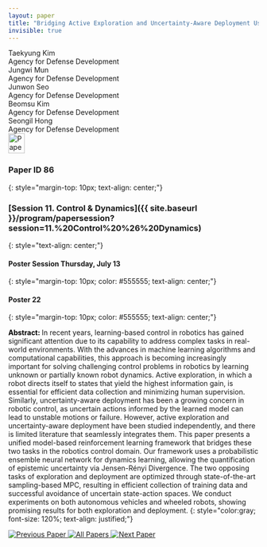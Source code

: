 ```yaml
---
layout: paper
title: "Bridging Active Exploration and Uncertainty-Aware Deployment Using Probabilistic Ensemble Neural Network Dynamics"
invisible: true
---
```

<div class="paper-authors">
<div class="paper-author-box">
    <div class="paper-author-name">Taekyung Kim</div>
    <div class="paper-author-uni">Agency for Defense Development</div>
</div>
<div class="paper-author-box">
    <div class="paper-author-name">Jungwi Mun</div>
    <div class="paper-author-uni">Agency for Defense Development</div>
</div>
<div class="paper-author-box">
    <div class="paper-author-name">Junwon Seo</div>
    <div class="paper-author-uni">Agency for Defense Development</div>
</div>
<div class="paper-author-box">
    <div class="paper-author-name">Beomsu Kim</div>
    <div class="paper-author-uni">Agency for Defense Development</div>
</div>
<div class="paper-author-box">
    <div class="paper-author-name">Seongil Hong</div>
    <div class="paper-author-uni">Agency for Defense Development</div>
</div>

</div><div class="paper-pdf">
<div> <a href="http://www.roboticsproceedings.org/rss19/p086.pdf"><img src="{{ site.baseurl }}/images/paper_link.png" alt="Paper Website" width = "33"  height = "40"/></a> </div>
</div>

### Paper ID 86
{: style="margin-top: 10px; text-align: center;"}

### [Session 11. Control & Dynamics]({{ site.baseurl }}/program/papersession?session=11.%20Control%20%26%20Dynamics)
{: style="text-align: center;"}

#### Poster Session Thursday, July 13
{: style="margin-top: 10px; color: #555555; text-align: center;"}

#### Poster 22
{: style="margin-top: 10px; color: #555555; text-align: center;"}

<b style="color: black;">Abstract: </b>In recent years, learning-based control in robotics has gained significant attention due to its capability to address complex tasks in real-world environments. With the advances in machine learning algorithms and computational capabilities, this approach is becoming increasingly important for solving challenging control problems in robotics by learning unknown or partially known robot dynamics. Active exploration, in which a robot directs itself to states that yield the highest information gain, is essential for efficient data collection and minimizing human supervision. Similarly, uncertainty-aware deployment has been a growing concern in robotic control, as uncertain actions informed by the learned model can lead to unstable motions or failure. However, active exploration and uncertainty-aware deployment have been studied independently, and there is limited literature that seamlessly integrates them. This paper presents a unified model-based reinforcement learning framework that bridges these two tasks in the robotics control domain. Our framework uses a probabilistic ensemble neural network for dynamics learning, allowing the quantification of epistemic uncertainty via Jensen-Rényi Divergence. The two opposing tasks of exploration and deployment are optimized through state-of-the-art sampling-based MPC, resulting in efficient collection of training data and successful avoidance of uncertain state-action spaces. We conduct experiments on both autonomous vehicles and wheeled robots, showing promising results for both exploration and deployment.
{: style="color:gray; font-size: 120%; text-align: justified;"}


<div class="paper-menu">
<a href="{{ site.baseurl }}/program/papers/085/"> <img src="{{ site.baseurl }}/images/previous_paper_icon.png" alt="Previous Paper" title="Previous Paper"/> </a>
<a href="{{ site.baseurl }}/program/papers"><img src="{{ site.baseurl }}/images/overview_icon.png" alt="All Papers" title="All Papers"/> </a>
<a href="{{ site.baseurl }}/program/papers/087/"> <img src="{{ site.baseurl }}/images/next_paper_icon.png" alt="Next Paper" title="Next Paper"/> </a>

</div>
